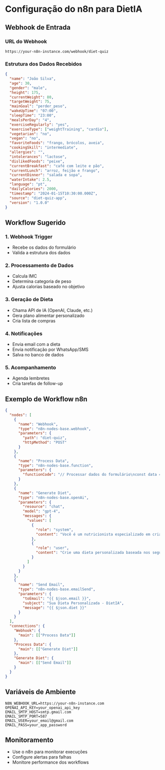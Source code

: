 # Configuração do n8n para DietIA

## Webhook de Entrada

### URL do Webhook
```
https://your-n8n-instance.com/webhook/diet-quiz
```

### Estrutura dos Dados Recebidos

```json
{
  "name": "João Silva",
  "age": 30,
  "gender": "male",
  "height": 175,
  "currentWeight": 80,
  "targetWeight": 75,
  "mainGoal": "perder_peso",
  "wakeUpTime": "07:00",
  "sleepTime": "23:00",
  "mealsPerDay": "4",
  "exerciseRegularly": "yes",
  "exerciseType": ["weightTraining", "cardio"],
  "vegetarian": "no",
  "vegan": "no",
  "favoriteFoods": "frango, brócolos, aveia",
  "cookingSkill": "intermediate",
  "allergies": "",
  "intolerances": "lactose",
  "dislikedFoods": "peixe",
  "currentBreakfast": "café com leite e pão",
  "currentLunch": "arroz, feijão e frango",
  "currentDinner": "salada e sopa",
  "waterIntake": 2.5,
  "language": "pt",
  "dailyCalories": 2000,
  "timestamp": "2024-01-15T10:30:00.000Z",
  "source": "diet-quiz-app",
  "version": "1.0.0"
}
```

## Workflow Sugerido

### 1. Webhook Trigger
- Recebe os dados do formulário
- Valida a estrutura dos dados

### 2. Processamento de Dados
- Calcula IMC
- Determina categoria de peso
- Ajusta calorias baseado no objetivo

### 3. Geração de Dieta
- Chama API de IA (OpenAI, Claude, etc.)
- Gera plano alimentar personalizado
- Cria lista de compras

### 4. Notificações
- Envia email com a dieta
- Envia notificação por WhatsApp/SMS
- Salva no banco de dados

### 5. Acompanhamento
- Agenda lembretes
- Cria tarefas de follow-up

## Exemplo de Workflow n8n

```json
{
  "nodes": [
    {
      "name": "Webhook",
      "type": "n8n-nodes-base.webhook",
      "parameters": {
        "path": "diet-quiz",
        "httpMethod": "POST"
      }
    },
    {
      "name": "Process Data",
      "type": "n8n-nodes-base.function",
      "parameters": {
        "functionCode": "// Processar dados do formulário\nconst data = $input.first().json;\n\n// Calcular IMC\nconst bmi = data.currentWeight / Math.pow(data.height / 100, 2);\n\n// Determinar categoria\nlet category = 'normal';\nif (bmi < 18.5) category = 'underweight';\nelse if (bmi > 25) category = 'overweight';\nelse if (bmi > 30) category = 'obese';\n\nreturn {\n  ...data,\n  bmi: Math.round(bmi * 10) / 10,\n  category: category\n};"
      }
    },
    {
      "name": "Generate Diet",
      "type": "n8n-nodes-base.openAi",
      "parameters": {
        "resource": "chat",
        "model": "gpt-4",
        "messages": {
          "values": [
            {
              "role": "system",
              "content": "Você é um nutricionista especializado em criar dietas personalizadas."
            },
            {
              "role": "user",
              "content": "Crie uma dieta personalizada baseada nos seguintes dados: {{ $json }}"
            }
          ]
        }
      }
    },
    {
      "name": "Send Email",
      "type": "n8n-nodes-base.emailSend",
      "parameters": {
        "toEmail": "{{ $json.email }}",
        "subject": "Sua Dieta Personalizada - DietIA",
        "message": "{{ $json.diet }}"
      }
    }
  ],
  "connections": {
    "Webhook": {
      "main": [["Process Data"]]
    },
    "Process Data": {
      "main": [["Generate Diet"]]
    },
    "Generate Diet": {
      "main": [["Send Email"]]
    }
  }
}
```

## Variáveis de Ambiente

```env
N8N_WEBHOOK_URL=https://your-n8n-instance.com
OPENAI_API_KEY=your_openai_api_key
EMAIL_SMTP_HOST=smtp.gmail.com
EMAIL_SMTP_PORT=587
EMAIL_USER=your_email@gmail.com
EMAIL_PASS=your_app_password
```

## Monitoramento

- Use o n8n para monitorar execuções
- Configure alertas para falhas
- Monitore performance dos workflows